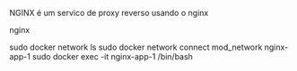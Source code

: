 NGINX é um servico de proxy reverso usando o nginx

nginx

sudo docker network ls
sudo docker network connect mod_network nginx-app-1
sudo docker exec -it nginx-app-1 /bin/bash


